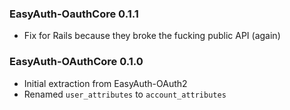 ### EasyAuth-OauthCore 0.1.1

* Fix for Rails because they broke the fucking public API (again)

### EasyAuth-OAuthCore 0.1.0

* Initial extraction from EasyAuth-OAuth2
* Renamed `user_attributes` to `account_attributes`
